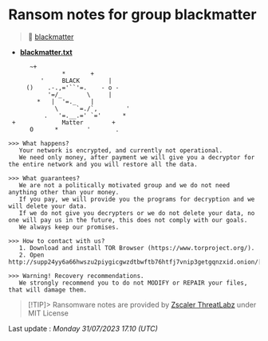 # Ransom notes for group blackmatter
> 🔗 [blackmatter](group/blackmatter)
* **[blackmatter.txt](https://ransomware.live/ransomware_notes/blackmatter/blackmatter.txt)**

```
      ~+                                       
               *       +
         '     BLACK        |
     ()    .-.,='``'=.    - o -         
           '=/_       \     |           
        *   |  '=._    |                
             \     `=./`,        '    
          .   '=.__.=' `='      *
 +             Matter        +
      O      *        '       .

>>> What happens?
   Your network is encrypted, and currently not operational. 
   We need only money, after payment we will give you a decryptor for the entire network and you will restore all the data.

>>> What guarantees? 
   We are not a politically motivated group and we do not need anything other than your money. 
   If you pay, we will provide you the programs for decryption and we will delete your data. 
   If we do not give you decrypters or we do not delete your data, no one will pay us in the future, this does not comply with our goals. 
   We always keep our promises.

>>> How to contact with us? 
   1. Download and install TOR Browser (https://www.torproject.org/).
   2. Open http://supp24yy6a66hwszu2piygicgwzdtbwftb76htfj7vnip3getgqnzxid.onion/[snip].
  
>>> Warning! Recovery recommendations.  
   We strongly recommend you to do not MODIFY or REPAIR your files, that will damage them.

```


> [!TIP]> Ransomware notes are provided by [Zscaler ThreatLabz](https://github.com/threatlabz/ransomware_notes) under MIT License
> 




Last update : _Monday 31/07/2023 17.10 (UTC)_

